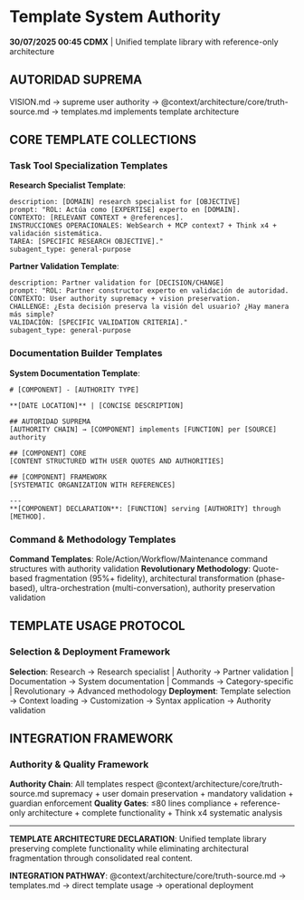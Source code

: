 # Template System Authority

**30/07/2025 00:45 CDMX** | Unified template library with reference-only architecture

## AUTORIDAD SUPREMA
VISION.md → supreme user authority → @context/architecture/core/truth-source.md → templates.md implements template architecture

## CORE TEMPLATE COLLECTIONS

### Task Tool Specialization Templates
**Research Specialist Template**:
```
description: [DOMAIN] research specialist for [OBJECTIVE]
prompt: "ROL: Actúa como [EXPERTISE] experto en [DOMAIN].
CONTEXTO: [RELEVANT CONTEXT + @references].
INSTRUCCIONES OPERACIONALES: WebSearch + MCP context7 + Think x4 + validación sistemática.
TAREA: [SPECIFIC RESEARCH OBJECTIVE]."
subagent_type: general-purpose
```

**Partner Validation Template**:
```
description: Partner validation for [DECISION/CHANGE]
prompt: "ROL: Partner constructor experto en validación de autoridad.
CONTEXTO: User authority supremacy + vision preservation.
CHALLENGE: ¿Esta decisión preserva la visión del usuario? ¿Hay manera más simple?
VALIDACIÓN: [SPECIFIC VALIDATION CRITERIA]."
subagent_type: general-purpose
```

### Documentation Builder Templates
**System Documentation Template**:
```
# [COMPONENT] - [AUTHORITY TYPE]

**[DATE LOCATION]** | [CONCISE DESCRIPTION]

## AUTORIDAD SUPREMA
[AUTHORITY CHAIN] → [COMPONENT] implements [FUNCTION] per [SOURCE] authority

## [COMPONENT] CORE
[CONTENT STRUCTURED WITH USER QUOTES AND AUTHORITIES]

## [COMPONENT] FRAMEWORK
[SYSTEMATIC ORGANIZATION WITH REFERENCES]

---
**[COMPONENT] DECLARATION**: [FUNCTION] serving [AUTHORITY] through [METHOD].
```

### Command & Methodology Templates
**Command Templates**: Role/Action/Workflow/Maintenance command structures with authority validation
**Revolutionary Methodology**: Quote-based fragmentation (95%+ fidelity), architectural transformation (phase-based), ultra-orchestration (multi-conversation), authority preservation validation

## TEMPLATE USAGE PROTOCOL

### Selection & Deployment Framework
**Selection**: Research → Research specialist | Authority → Partner validation | Documentation → System documentation | Commands → Category-specific | Revolutionary → Advanced methodology
**Deployment**: Template selection → Context loading → Customization → Syntax application → Authority validation

## INTEGRATION FRAMEWORK

### Authority & Quality Framework
**Authority Chain**: All templates respect @context/architecture/core/truth-source.md supremacy + user domain preservation + mandatory validation + guardian enforcement
**Quality Gates**: ≤80 lines compliance + reference-only architecture + complete functionality + Think x4 systematic analysis

---

**TEMPLATE ARCHITECTURE DECLARATION**: Unified template library preserving complete functionality while eliminating architectural fragmentation through consolidated real content.

**INTEGRATION PATHWAY**: @context/architecture/core/truth-source.md → templates.md → direct template usage → operational deployment